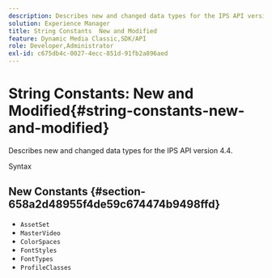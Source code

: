 ```yaml
---
description: Describes new and changed data types for the IPS API version 4.4.
solution: Experience Manager
title: String Constants  New and Modified
feature: Dynamic Media Classic,SDK/API
role: Developer,Administrator
exl-id: c675db4c-0027-4ecc-851d-91fb2a896aed
---
```

# String Constants: New and Modified{#string-constants-new-and-modified}

Describes new and changed data types for the IPS API version 4.4.

 Syntax 

## New Constants {#section-658a2d48955f4de59c674474b9498ffd}

* `AssetSet` 
* `MasterVideo` 
* `ColorSpaces` 
* `FontStyles` 
* `FontTypes` 
* `ProfileClasses`

<!--
Note: Can't tell from original docs if these are new or changes. Calling 'em new by default.
-->

